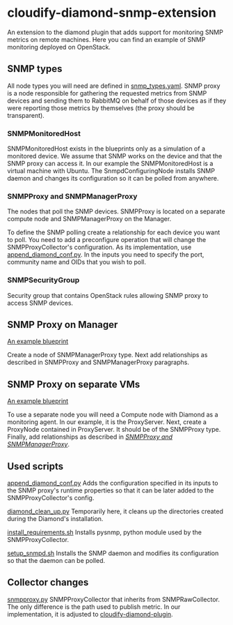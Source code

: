 # cloudify-diamond-snmp-extension
An extension to the diamond plugin that adds support for monitoring SNMP metrics on remote machines. Here you can find an example of SNMP monitoring deployed on OpenStack.

SNMP types
----------
All node types you will need are defined in [snmp_types.yaml](snmp_types.yaml). SNMP proxy is a node responsible for gathering the requested metrics from SNMP devices and sending them to RabbitMQ on behalf of those devices as if they were reporting those metrics by themselves (the proxy should be transparent).

### SNMPMonitoredHost
SNMPMonitoredHost exists in the blueprints only as a simulation of a monitored device. We assume that SNMP works on the device and that the SNMP proxy can access it. In our example the SNMPMonitoredHost is a virtual machine with Ubuntu. The SnmpdConfiguringNode installs SNMP daemon and changes its configuration so it can be polled from anywhere.

### SNMPProxy and SNMPManagerProxy
The nodes that poll the SNMP devices.
SNMPProxy is located  on a separate compute node and SNMPManagerProxy on the Manager.

To define the SNMP polling create a relationship for each device you want to poll. You need to add a preconfigure operation that will change the SNMPProxyCollector's configuration. As its implementation, use [append_diamond_conf.py](scripts/append_diamond_conf.py). In the inputs you need to specify the port, community name and OIDs that you wish to poll.

### SNMPSecurityGroup
 Security group that contains OpenStack rules allowing SNMP proxy to access SNMP devices.

SNMP Proxy on Manager
---------------------
[An example blueprint](proxy_on_manager.yaml)


Create a node of SNMPManagerProxy type. Next add relationships as described in SNMPProxy and SNMPManagerProxy paragraphs.

SNMP Proxy on separate VMs
--------------------------
[An example blueprint](separate_proxy.yaml)


To use a separate node you will need a Compute node with Diamond as a monitoring agent. In our example, it is the ProxyServer.
Next, create a ProxyNode contained in ProxyServer. It should be of the SNMPProxy type. Finally, add relationships as described in [_SNMPProxy and SNMPManagerProxy_](README.md#snmpproxy-and-snmpmanagerproxy).

Used scripts
------------
[append_diamond_conf.py](scripts/append_diamond_conf.py)
Adds the configuration specified in its inputs to the SNMP proxy's runtime properties so that it can be later added to the SNMPProxyCollector's config.

[diamond_clean_up.py](scripts/diamond_clean_up.py)
Temporarily here, it cleans up the directories created during the Diamond's installation.

[install_requirements.sh](scripts/install_requirements.sh)
Installs pysnmp, python module used by the SNMPProxyCollector.

[setup_snmpd.sh](scripts/setup_snmpd.sh)
Installs the SNMP daemon and modifies its configuration so that the daemon can be polled.

Collector changes
-----------------
[snmpproxy.py](collectors/snmpproxy.py)
SNMPProxyCollector that inherits from SNMPRawCollector. The only difference is the path used to publish metric. In our implementation, it is adjusted to [cloudify-diamond-plugin](https://github.com/cloudify-cosmo/cloudify-diamond-plugin).
